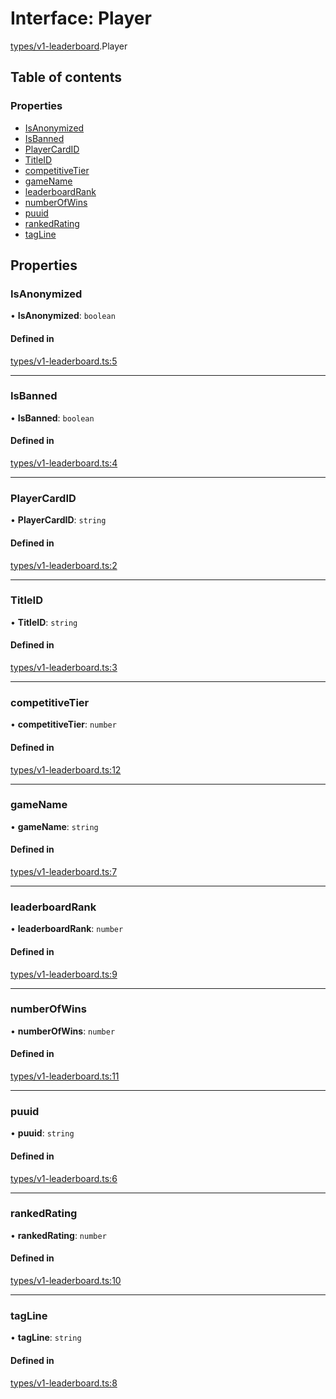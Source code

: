 # Interface: Player

[types/v1-leaderboard](../modules/types_v1_leaderboard.md).Player

## Table of contents

### Properties

- [IsAnonymized](types_v1_leaderboard.Player.md#isanonymized)
- [IsBanned](types_v1_leaderboard.Player.md#isbanned)
- [PlayerCardID](types_v1_leaderboard.Player.md#playercardid)
- [TitleID](types_v1_leaderboard.Player.md#titleid)
- [competitiveTier](types_v1_leaderboard.Player.md#competitivetier)
- [gameName](types_v1_leaderboard.Player.md#gamename)
- [leaderboardRank](types_v1_leaderboard.Player.md#leaderboardrank)
- [numberOfWins](types_v1_leaderboard.Player.md#numberofwins)
- [puuid](types_v1_leaderboard.Player.md#puuid)
- [rankedRating](types_v1_leaderboard.Player.md#rankedrating)
- [tagLine](types_v1_leaderboard.Player.md#tagline)

## Properties

### IsAnonymized

• **IsAnonymized**: `boolean`

#### Defined in

[types/v1-leaderboard.ts:5](https://github.com/jameslinimk/unofficial-valorant-api/blob/d5a8de3/package/src/types/v1-leaderboard.ts#L5)

___

### IsBanned

• **IsBanned**: `boolean`

#### Defined in

[types/v1-leaderboard.ts:4](https://github.com/jameslinimk/unofficial-valorant-api/blob/d5a8de3/package/src/types/v1-leaderboard.ts#L4)

___

### PlayerCardID

• **PlayerCardID**: `string`

#### Defined in

[types/v1-leaderboard.ts:2](https://github.com/jameslinimk/unofficial-valorant-api/blob/d5a8de3/package/src/types/v1-leaderboard.ts#L2)

___

### TitleID

• **TitleID**: `string`

#### Defined in

[types/v1-leaderboard.ts:3](https://github.com/jameslinimk/unofficial-valorant-api/blob/d5a8de3/package/src/types/v1-leaderboard.ts#L3)

___

### competitiveTier

• **competitiveTier**: `number`

#### Defined in

[types/v1-leaderboard.ts:12](https://github.com/jameslinimk/unofficial-valorant-api/blob/d5a8de3/package/src/types/v1-leaderboard.ts#L12)

___

### gameName

• **gameName**: `string`

#### Defined in

[types/v1-leaderboard.ts:7](https://github.com/jameslinimk/unofficial-valorant-api/blob/d5a8de3/package/src/types/v1-leaderboard.ts#L7)

___

### leaderboardRank

• **leaderboardRank**: `number`

#### Defined in

[types/v1-leaderboard.ts:9](https://github.com/jameslinimk/unofficial-valorant-api/blob/d5a8de3/package/src/types/v1-leaderboard.ts#L9)

___

### numberOfWins

• **numberOfWins**: `number`

#### Defined in

[types/v1-leaderboard.ts:11](https://github.com/jameslinimk/unofficial-valorant-api/blob/d5a8de3/package/src/types/v1-leaderboard.ts#L11)

___

### puuid

• **puuid**: `string`

#### Defined in

[types/v1-leaderboard.ts:6](https://github.com/jameslinimk/unofficial-valorant-api/blob/d5a8de3/package/src/types/v1-leaderboard.ts#L6)

___

### rankedRating

• **rankedRating**: `number`

#### Defined in

[types/v1-leaderboard.ts:10](https://github.com/jameslinimk/unofficial-valorant-api/blob/d5a8de3/package/src/types/v1-leaderboard.ts#L10)

___

### tagLine

• **tagLine**: `string`

#### Defined in

[types/v1-leaderboard.ts:8](https://github.com/jameslinimk/unofficial-valorant-api/blob/d5a8de3/package/src/types/v1-leaderboard.ts#L8)
